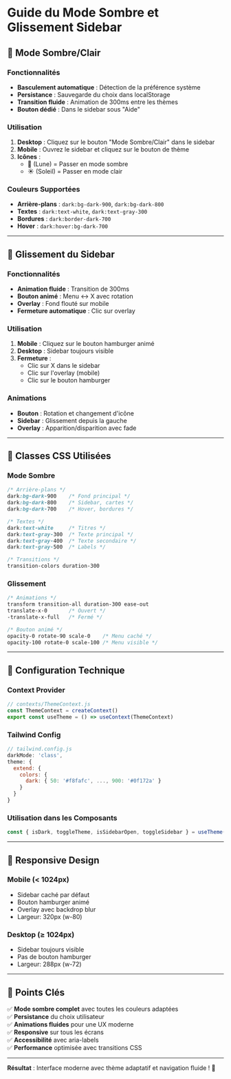 # Guide du Mode Sombre et Glissement Sidebar

## 🌙 **Mode Sombre/Clair**

### Fonctionnalités
- **Basculement automatique** : Détection de la préférence système
- **Persistance** : Sauvegarde du choix dans localStorage
- **Transition fluide** : Animation de 300ms entre les thèmes
- **Bouton dédié** : Dans le sidebar sous "Aide"

### Utilisation
1. **Desktop** : Cliquez sur le bouton "Mode Sombre/Clair" dans le sidebar
2. **Mobile** : Ouvrez le sidebar et cliquez sur le bouton de thème
3. **Icônes** : 
   - 🌙 (Lune) = Passer en mode sombre
   - ☀️ (Soleil) = Passer en mode clair

### Couleurs Supportées
- **Arrière-plans** : `dark:bg-dark-900`, `dark:bg-dark-800`
- **Textes** : `dark:text-white`, `dark:text-gray-300`
- **Bordures** : `dark:border-dark-700`
- **Hover** : `dark:hover:bg-dark-700`

---

## 📱 **Glissement du Sidebar**

### Fonctionnalités
- **Animation fluide** : Transition de 300ms
- **Bouton animé** : Menu ↔ X avec rotation
- **Overlay** : Fond flouté sur mobile
- **Fermeture automatique** : Clic sur overlay

### Utilisation
1. **Mobile** : Cliquez sur le bouton hamburger animé
2. **Desktop** : Sidebar toujours visible
3. **Fermeture** : 
   - Clic sur X dans le sidebar
   - Clic sur l'overlay (mobile)
   - Clic sur le bouton hamburger

### Animations
- **Bouton** : Rotation et changement d'icône
- **Sidebar** : Glissement depuis la gauche
- **Overlay** : Apparition/disparition avec fade

---

## 🎨 **Classes CSS Utilisées**

### Mode Sombre
```css
/* Arrière-plans */
dark:bg-dark-900    /* Fond principal */
dark:bg-dark-800    /* Sidebar, cartes */
dark:bg-dark-700    /* Hover, bordures */

/* Textes */
dark:text-white     /* Titres */
dark:text-gray-300  /* Texte principal */
dark:text-gray-400  /* Texte secondaire */
dark:text-gray-500  /* Labels */

/* Transitions */
transition-colors duration-300
```

### Glissement
```css
/* Animations */
transform transition-all duration-300 ease-out
translate-x-0       /* Ouvert */
-translate-x-full   /* Fermé */

/* Bouton animé */
opacity-0 rotate-90 scale-0    /* Menu caché */
opacity-100 rotate-0 scale-100 /* Menu visible */
```

---

## 🔧 **Configuration Technique**

### Context Provider
```javascript
// contexts/ThemeContext.js
const ThemeContext = createContext()
export const useTheme = () => useContext(ThemeContext)
```

### Tailwind Config
```javascript
// tailwind.config.js
darkMode: 'class',
theme: {
  extend: {
    colors: {
      dark: { 50: '#f8fafc', ..., 900: '#0f172a' }
    }
  }
}
```

### Utilisation dans les Composants
```javascript
const { isDark, toggleTheme, isSidebarOpen, toggleSidebar } = useTheme()
```

---

## 📱 **Responsive Design**

### Mobile (< 1024px)
- Sidebar caché par défaut
- Bouton hamburger animé
- Overlay avec backdrop blur
- Largeur: 320px (w-80)

### Desktop (≥ 1024px)
- Sidebar toujours visible
- Pas de bouton hamburger
- Largeur: 288px (w-72)

---

## 🎯 **Points Clés**

✅ **Mode sombre complet** avec toutes les couleurs adaptées  
✅ **Persistance** du choix utilisateur  
✅ **Animations fluides** pour une UX moderne  
✅ **Responsive** sur tous les écrans  
✅ **Accessibilité** avec aria-labels  
✅ **Performance** optimisée avec transitions CSS  

---

**Résultat** : Interface moderne avec thème adaptatif et navigation fluide ! 🚀 